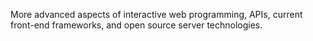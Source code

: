 More advanced aspects of interactive web programming, APIs, current front-end frameworks, and open source server technologies.
